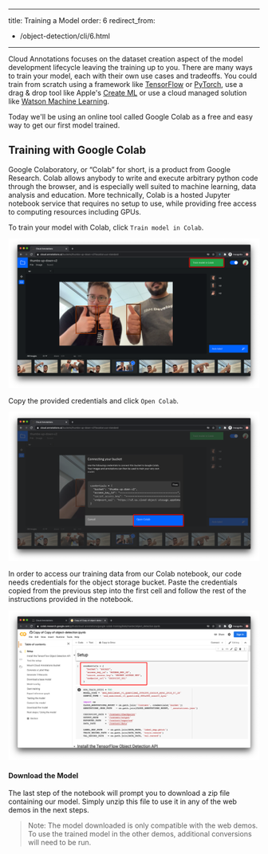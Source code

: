 
---
title: Training a Model
order: 6
redirect_from:
  - /object-detection/cli/6.html
---

Cloud Annotations focuses on the dataset creation aspect of the model development lifecycle leaving the training up to you. There are many ways to train your model, each with their own use cases and tradeoffs. You could train from scratch using a framework like [TensorFlow](https://www.tensorflow.org/) or [PyTorch](https://pytorch.org/), use a drag & drop tool like Apple's [Create ML](https://developer.apple.com/machine-learning/create-ml/) or use a cloud managed solution like [Watson Machine Learning](https://www.ibm.com/cloud/machine-learning).

Today we'll be using an online tool called Google Colab as a free and easy way to get our first model trained.

## Training with Google Colab
Google Colaboratory, or “Colab” for short, is a product from Google Research. Colab allows anybody to write and execute arbitrary python code through the browser, and is especially well suited to machine learning, data analysis and education. More technically, Colab is a hosted Jupyter notebook service that requires no setup to use, while providing free access to computing resources including GPUs.

To train your model with Colab, click `Train model in Colab`.

![Train in Colab](/docs/_workshops/object-detection/assets/colab_train_in.png?raw=true)


Copy the provided credentials and click `Open Colab`.

![Colab Credentials](/docs/_workshops/object-detection/assets/colab_credentials.png?raw=true)


In order to access our training data from our Colab notebook, our code needs credentials for the object storage bucket. Paste the credentials copied from the previous step into the first cell and follow the rest of the instructions provided in the notebook.

![Colab Screenshot](/docs/_workshops/object-detection/assets/colab_screenshot.png?raw=true)


#### Download the Model
The last step of the notebook will prompt you to download a zip file containing our model. Simply unzip this file to use it in any of the web demos in the next steps.

> Note: The model downloaded is only compatible with the web demos. To use the trained model in the other demos, additional conversions will need to be run.
